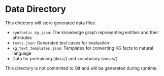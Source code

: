 # Data Directory

This directory will store generated data files:

- `synthetic_kg.json`: The knowledge graph representing entities and their attributes
- `tests.json`: Generated test cases for evaluation
- `kg_text_templates.json`: Templates for converting KG facts to natural language
- Data for pretraining (`data/`) and vocabulary (`vocab/`)

This directory is not committed to Git and will be generated during runtime.

